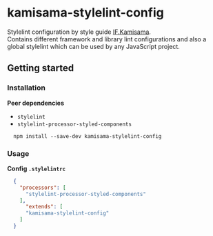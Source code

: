 # kamisama-stylelint-config

Stylelint configuration by style guide [IF.Kamisama](https://github.com/furdzik/IF.Kamisama).  
Contains different framework and library lint configurations and also a global stylelint which can be used by any JavaScript project.

## Getting started

### Installation

**Peer dependencies**
- `stylelint`
- `stylelint-processor-styled-components`

```
  npm install --save-dev kamisama-stylelint-config
```

### Usage

**Config `.stylelintrc`**

```json
  {
    "processors": [
      "stylelint-processor-styled-components"
    ],
      "extends": [
      "kamisama-stylelint-config"
    ]
  }
```
